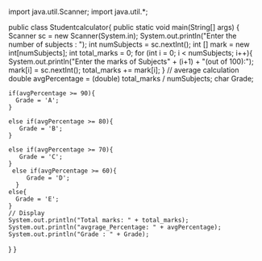 import java.util.Scanner;
import java.util.*;

public class  Studentcalculator{
  public static void main(String[] args) {
  Scanner sc = new Scanner(System.in);
    System.out.println("Enter the number of subjects : ");
    int numSubjects = sc.nextInt();
    int [] mark = new int[numSubjects];
    int total_marks = 0;
    for (int i = 0; i < numSubjects; i++){
     System.out.println("Enter the marks of Subjects" + (i+1) + "(out of 100):"); 
      mark[i] = sc.nextInt();
      total_marks += mark[i];
    }
    // average calculation 
    double avgPercentage = (double) total_marks / numSubjects;
    char Grade;

    if(avgPercentage >= 90){
      Grade = 'A';
    }
      
    else if(avgPercentage >= 80){
       Grade = 'B';
    }
      
    else if(avgPercentage >= 70){
       Grade = 'C';
    }
     else if(avgPercentage >= 60){
         Grade = 'D';
      }
    else{
      Grade = 'E';
    }
    // Display 
    System.out.println("Total marks: " + total_marks);
    System.out.println("avgrage_Percentage: " + avgPercentage);
    System.out.println("Grade : " + Grade);
  }
}
